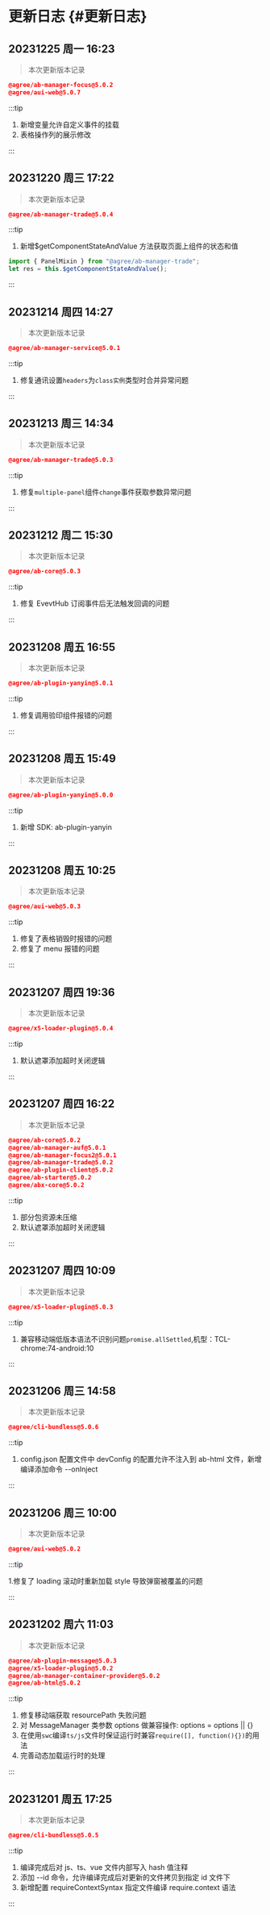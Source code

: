# 更新日志 {#更新日志}

## 20231225 周一 16:23 <Badge type="info" text="夏海峰" />

> 本次更新版本记录

```json
@agree/ab-manager-focus@5.0.2
@agree/aui-web@5.0.7
```

:::tip <Badge type="tip" text="前端平台" />

1. 新增变量允许自定义事件的挂载
2. 表格操作列的展示修改

:::

## 20231220 周三 17:22 <Badge type="info" text="夏海峰" />

> 本次更新版本记录

```json
@agree/ab-manager-trade@5.0.4
```

:::tip <Badge type="tip" text="前端平台" />

1. 新增$getComponentStateAndValue 方法获取页面上组件的状态和值

```js
import { PanelMixin } from "@agree/ab-manager-trade";
let res = this.$getComponentStateAndValue();
```

:::

## 20231214 周四 14:27 <Badge type="info" text="陈光" />

> 本次更新版本记录

```json
@agree/ab-manager-service@5.0.1
```

:::tip

1. 修复通讯设置`headers`为`class实例`类型时合并异常问题

:::

## 20231213 周三 14:34 <Badge type="info" text="陈光" />

> 本次更新版本记录

```json
@agree/ab-manager-trade@5.0.3
```

:::tip <Badge type="tip" text="前端平台" />

1. 修复`multiple-panel`组件`change`事件获取参数异常问题

:::

## 20231212 周二 15:30 <Badge type="info" text="解朝峥" />

> 本次更新版本记录

```json
@agree/ab-core@5.0.3
```

:::tip <Badge type="tip" text="前端平台" />

1. 修复 EvevtHub 订阅事件后无法触发回调的问题

:::

## 20231208 周五 16:55 <Badge type="info" text="解朝峥" />

> 本次更新版本记录

```json
@agree/ab-plugin-yanyin@5.0.1
```

:::tip <Badge type="tip" text="前端平台" />

1. 修复调用验印组件报错的问题

:::

## 20231208 周五 15:49 <Badge type="info" text="解朝峥" />

> 本次更新版本记录

```json
@agree/ab-plugin-yanyin@5.0.0
```

:::tip <Badge type="tip" text="前端平台" />

1. 新增 SDK: ab-plugin-yanyin

:::

## 20231208 周五 10:25 <Badge type="info" text="夏海峰" />

> 本次更新版本记录

```json
@agree/aui-web@5.0.3
```

:::tip <Badge type="tip" text="前端平台" />

1. 修复了表格销毁时报错的问题
2. 修复了 menu 报错的问题

:::

## 20231207 周四 19:36 <Badge type="info" text="陈光" />

> 本次更新版本记录

```json
@agree/x5-loader-plugin@5.0.4
```

:::tip <Badge type="tip" text="前端平台" />

1. 默认遮罩添加超时关闭逻辑

:::

## 20231207 周四 16:22 <Badge type="info" text="陈光" />

> 本次更新版本记录

```json
@agree/ab-core@5.0.2
@agree/ab-manager-auf@5.0.1
@agree/ab-manager-focus2@5.0.1
@agree/ab-manager-trade@5.0.2
@agree/ab-plugin-client@5.0.2
@agree/ab-starter@5.0.2
@agree/abx-core@5.0.2
```

:::tip <Badge type="tip" text="前端平台" />

1. 部分包资源未压缩
2. 默认遮罩添加超时关闭逻辑 <Badge type="info" text="马林" />

:::

## 20231207 周四 10:09 <Badge type="info" text="陈光" />

> 本次更新版本记录

```json
@agree/x5-loader-plugin@5.0.3
```

:::tip <Badge type="tip" text="前端平台" />

1. 兼容移动端低版本语法不识别问题`promise.allSettled`,机型：TCL-chrome:74-android:10

:::

## 20231206 周三 14:58 <Badge type="info" text="马林" />

> 本次更新版本记录

```json
@agree/cli-bundless@5.0.6
```

:::tip <Badge type="tip" text="前端平台" />

1. config.json 配置文件中 devConfig 的配置允许不注入到 ab-html 文件，新增编译添加命令 --onInject

:::

## 20231206 周三 10:00 <Badge type="info" text="夏海峰" />

> 本次更新版本记录

```json
@agree/aui-web@5.0.2
```

:::tip <Badge type="tip" text="前端平台" />

1.修复了 loading 滚动时重新加载 style 导致弹窗被覆盖的问题

:::

## 20231202 周六 11:03 <Badge type="info" text="陈光" />

> 本次更新版本记录

```json
@agree/ab-plugin-message@5.0.3
@agree/x5-loader-plugin@5.0.2
@agree/ab-manager-container-provider@5.0.2
@agree/ab-html@5.0.2
```

:::tip <Badge type="tip" text="前端平台" />

1. 修复移动端获取 resourcePath 失败问题 <Badge type="info" text="马林" />
2. 对 MessageManager 类参数 options 做兼容操作: options = options || {} <Badge type="info" text="马林" />
3. 在使用`swc`编译`ts/js`文件时保证运行时兼容`require([], function(){})`的用法
4. 完善动态加载运行时的处理

:::

## 20231201 周五 17:25 <Badge type="info" text="马林" />

> 本次更新版本记录

```json
@agree/cli-bundless@5.0.5
```

:::tip <Badge type="tip" text="前端平台" />

1. 编译完成后对 js、ts、vue 文件内部写入 hash 值注释
2. 添加 --id 命令，允许编译完成后对更新的文件拷贝到指定 id 文件下
3. 新增配置 requireContextSyntax 指定文件编译 require.context 语法

:::
